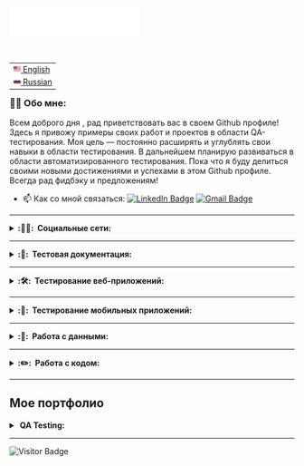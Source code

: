  <img src="images/header_ru.svg"></img>

 <table align="right">
 <tr><td><a href="README Eng.md"><img src="images/Eng-fl.png" height="13"> English</a></td></tr>&nbsp
 <tr><td><a href="README Rus.md"><img src="images/Rus-fl.png" height="13"> Russian</a></td></tr>&nbsp
 </table>





### 👨‍💻 Обо мне:

Всем доброго дня , рад приветствовать вас в своем Github профиле! Здесь я привожу примеры своих работ и проектов в области QA-тестирования. Моя цель — постоянно расширять и углублять свои навыки в области тестирования. В дальнейшем планирую развиваться в области автоматизированного тестирования. Пока что я буду делиться своими новыми достижениями и успехами в этом Github профиле.
 Всегда рад фидбэку и предложениям!

- 📫 Как со мной связаться:  [![LinkedIn Badge](https://img.shields.io/badge/-@vdrud-blue?style=flat&logo=LinkedIn&logoColor=white)](https://www.linkedin.com/in/vdrud/) [![Gmail Badge](https://img.shields.io/badge/-Gmail-red?style=flat&logo=Gmail&logoColor=white)](mailto:vdrud99@gmail.com)

---

<details>
  <summary><b>:👨‍💻: &nbsp;Социальные сети:</b></summary>
  <br/>

  <div id="badges">
    <a href="https://www.linkedin.com/in/vdrud/" target="_blank">
      <img src="https://cdn-icons-png.flaticon.com/512/2504/2504799.png" width="40" height="40" alt="linkedin" />
    </a>
    <a href="https://t.me/vdrud" target="_blank">
      <img src="https://cdn-icons-png.flaticon.com/512/2111/2111646.png" width="40" height="40" alt="telegram" />
    </a>
  </div>

  </details>

---

<details>
  <summary><b>:📁: &nbsp;Тестовая документация:</b></summary>
  <br/>

<div>
  <img src="https://cdn.jsdelivr.net/gh/devicons/devicon/icons/jira/jira-original.svg" title="jira" alt="jira" width="40" height="40"/>&nbsp
  <img src="https://codahosted.io/packs/21236/unversioned/assets/LOGO/ba1091c59bab89cd2fd0f289622731fe16113d7b00905abe64759c313a4b73b76c1b0426076ed76cb74752234c734131df46992d5b8b48fc13e264240e4f7119f736cfeb64df36ded54b5cbf6198b9cadedf18dd0cac5c7dbcd16e6336c29363cd1292ba" title="testrail" alt="tetstrail" width="40" height="40"/>&nbsp
</div>
</details>

---

<details>
  <summary><b>:🛠: &nbsp;Тестирование веб-приложений:</b></summary>
  <br/>

<div>
  <img src="https://d33wubrfki0l68.cloudfront.net/38b5c953a4667366685d55db55d057c86db1fc54/a0fdc/static/acae6b24d940347661ca901ea07f47c1/chrome-dev-logo-icon.png" title="devtools" alt="devtools" width="40" height="40"/>&nbsp
  <img src="https://voyager.postman.com/logo/postman-logo-icon-orange.svg" title="postman" alt="postman" width="40" height="40"/>&nbsp
</div>
</details>

---

<details>
  <summary><b>:📱: &nbsp;Тестирование мобильных приложений:</b></summary>
  <br/>

<div>
  <img src="https://cdn.jsdelivr.net/gh/devicons/devicon/icons/androidstudio/androidstudio-original.svg" title="android-studio" alt="android-studio" width="40" height="40"/>&nbsp
  <img src="https://cdn.jsdelivr.net/gh/devicons/devicon/icons/xcode/xcode-original.svg" title="xcode" alt="xcode" width="40" height="40"/>&nbsp
  <img src="https://cdn.icon-icons.com/icons2/3053/PNG/512/charles_proxy_macos_bigsur_icon_190302.png" title="charles-proxy" alt="charles-proxy" width="40" height="40"/>&nbsp
  <img src="https://pbs.twimg.com/profile_images/1589614420766126080/slAIVDtr_400x400.jpg" title="proxyman" alt="proxyman" width="40" height="40"/>&nbsp
</div>

 </details>

---

  <details>
  <summary><b>:💾: &nbsp;Работа с данными:</b></summary>
  <br/>

<div>
  <img src="https://cdn.jsdelivr.net/gh/devicons/devicon/icons/mysql/mysql-original.svg" title="mysql" alt="mysql" width="40" height="40"/>&nbsp
  <img src="https://cdn.jsdelivr.net/gh/devicons/devicon/icons/mongodb/mongodb-original.svg" title="mongodb" alt="mongodb" width="40" height="40"/>&nbsp
</div>

</details>

 ---

<details>
  <summary><b>:✏️: &nbsp;Работа с кодом:</b></summary>
  <br/>

<div>
  <img src="https://cdn.jsdelivr.net/gh/devicons/devicon/icons/git/git-original.svg" title="git" alt="git" width="40" height="40"/>&nbsp
  <img src="https://upload.wikimedia.org/wikipedia/commons/thumb/4/4b/Bash_Logo_Colored.svg/1024px-Bash_Logo_Colored.svg.png?20180723054350" title="bash" alt="bash" width="40" height="40"/>&nbsp
  <img src="https://cdn.jsdelivr.net/gh/devicons/devicon/icons/vscode/vscode-original.svg" title="vscode" alt="vscode" width="40" height="40"/>&nbsp
  </div>

</details>

---

## Мое портфолио

<details>
  <summary><b> &nbsp;QA Testing:</b></summary>
  <br/>

  <div>
  
  - [Тест кейсы,Чек листы,Баг репорты](https://github.com/vdruda/Webtesting)
  - [Анализ требований](https://github.com/vdruda/Requirements_analysis)
  - [Классы эквивалентности и граничные значения](https://github.com/vdruda/Equivalence_classes_and_boundary_values)
  - [MySQL](https://github.com/vdruda/MySQL)
  - [API Postman](https://github.com/vdruda/API-Postman)
  - [Баг репорты](https://github.com/vdruda/Bagreports)
  - [Jira](https://github.com/vdruda/Jira)

  <div>
  </details>

  ---

![Visitor Badge](https://visitor-badge.laobi.icu/badge?page_id=vdruda)